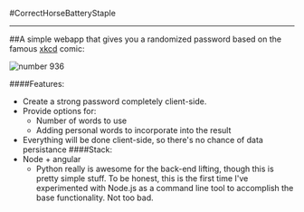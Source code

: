 #CorrectHorseBatteryStaple


----------
##A simple webapp that gives you a randomized password based on the famous [xkcd](http://xkcd.com) comic:   

![number 936](http://imgs.xkcd.com/comics/password_strength.png)  

####Features:
 - Create a strong password completely client-side.
 - Provide options for:
     - Number of words to use
     - Adding personal words to incorporate into the result
 - Everything will be done client-side, so there's no chance of data persistance
####Stack:
 - Node + angular
     -  Python really is awesome for the back-end lifting, though this is pretty simple stuff. To be honest, this is the first time I've experimented with Node.js as a command line tool to accomplish the base functionality. Not too bad.